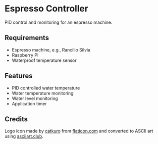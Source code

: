 # Espresso Controller

PID control and monitoring for an espresso machine.

## Requirements

- Espresso machine, e.g., Rancilio Silvia
- Raspberry PI
- Waterproof temperature sensor

## Features

- PID controlled water temperature
- Water temperature monitoring
- Water level monitoring
- Application timer

## Credits

Logo icon made by [catkuro](https://www.flaticon.com/authors/catkuro) from [flaticon.com](https://www.flaticon.com) and converted to ASCII art using [asciiart.club](https://asciiart.club).
